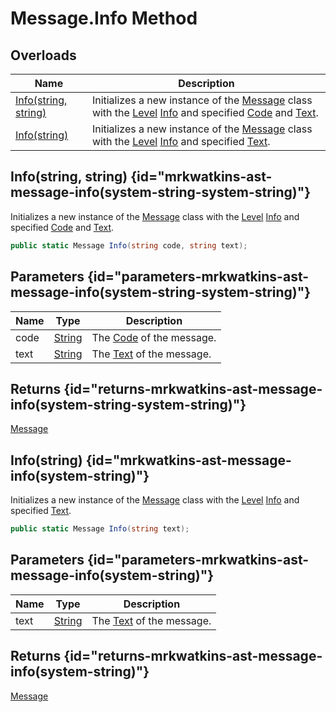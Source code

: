# Message.Info Method
## Overloads

| Name | Description |
| ---- | ----------- |
| [Info(string, string)](MrKWatkins.Ast.Message.Info.md) | Initializes a new instance of the [Message](MrKWatkins.Ast.Message.md) class with the [Level](MrKWatkins.Ast.Message.Level.md) [Info](MrKWatkins.Ast.MessageLevel.Info.md) and specified [Code](MrKWatkins.Ast.Message.Code.md) and [Text](MrKWatkins.Ast.Message.Text.md). |
| [Info(string)](MrKWatkins.Ast.Message.Info.md) | Initializes a new instance of the [Message](MrKWatkins.Ast.Message.md) class with the [Level](MrKWatkins.Ast.Message.Level.md) [Info](MrKWatkins.Ast.MessageLevel.Info.md) and specified [Text](MrKWatkins.Ast.Message.Text.md). |

## Info(string, string) {id="mrkwatkins-ast-message-info(system-string-system-string)"}

Initializes a new instance of the [Message](MrKWatkins.Ast.Message.md) class with the [Level](MrKWatkins.Ast.Message.Level.md) [Info](MrKWatkins.Ast.MessageLevel.Info.md) and specified [Code](MrKWatkins.Ast.Message.Code.md) and [Text](MrKWatkins.Ast.Message.Text.md).

```c#
public static Message Info(string code, string text);
```

## Parameters {id="parameters-mrkwatkins-ast-message-info(system-string-system-string)"}

| Name | Type | Description |
| ---- | ---- | ----------- |
| code | [String](https://learn.microsoft.com/en-gb/dotnet/api/System.String) | The [Code](MrKWatkins.Ast.Message.Code.md) of the message. |
| text | [String](https://learn.microsoft.com/en-gb/dotnet/api/System.String) | The [Text](MrKWatkins.Ast.Message.Text.md) of the message. |

## Returns {id="returns-mrkwatkins-ast-message-info(system-string-system-string)"}

[Message](MrKWatkins.Ast.Message.md)
## Info(string) {id="mrkwatkins-ast-message-info(system-string)"}

Initializes a new instance of the [Message](MrKWatkins.Ast.Message.md) class with the [Level](MrKWatkins.Ast.Message.Level.md) [Info](MrKWatkins.Ast.MessageLevel.Info.md) and specified [Text](MrKWatkins.Ast.Message.Text.md).

```c#
public static Message Info(string text);
```

## Parameters {id="parameters-mrkwatkins-ast-message-info(system-string)"}

| Name | Type | Description |
| ---- | ---- | ----------- |
| text | [String](https://learn.microsoft.com/en-gb/dotnet/api/System.String) | The [Text](MrKWatkins.Ast.Message.Text.md) of the message. |

## Returns {id="returns-mrkwatkins-ast-message-info(system-string)"}

[Message](MrKWatkins.Ast.Message.md)
